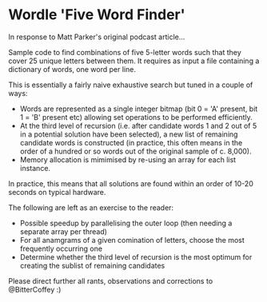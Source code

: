 Wordle 'Five Word Finder'
=========================

In response to Matt Parker's original podcast article...

Sample code to find combinations of five 5-letter words such that they
cover 25 unique letters between them. It requires as input a file containing
a dictionary of words, one word per line.

This is essentially a fairly naive exhaustive search but tuned in a couple of ways:

- Words are represented as a single integer bitmap (bit 0 = 'A' present,
  bit 1 = 'B' present etc) allowing set operations to be performed
  efficiently.
- At the third level of recursion (i.e. after candidate words 1 and 2 out of
  5 in a potential solution have been selected), a new list of remaining
  candidate words is constructed (in practice, this often means in the order of
  a hundred or so words out of the original sample of c. 8,000).
- Memory allocation is mimimised by re-using an array for each list instance.

In practice, this means that all solutions are found within an order of
10-20 seconds on typical hardware.

The following are left as an exercise to the reader:

- Possible speedup by parallelising the outer loop (then needing a separate
  array per thread)
- For all anamgrams of a given comination of letters, choose the most frequently
  occurring one
- Determine whether the third level of recursion is the most optimum for creating
  the sublist of remaining candidates

Please direct further all rants, observations and corrections to @BitterCoffey :)
